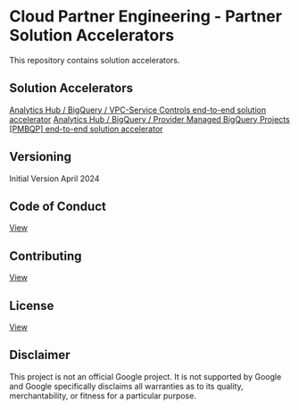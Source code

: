 # Cloud Partner Engineering - Partner Solution Accelerators

This repository contains solution accelerators.

## Solution Accelerators 

[Analytics Hub / BigQuery / VPC-Service Controls end-to-end solution accelerator](./analytics-hub/README.md)
[Analytics Hub / BigQuery / Provider Managed BigQuery Projects [PMBQP] end-to-end solution accelerator](./bq-ah-provider-projects/README.md)

## Versioning

Initial Version April 2024

## Code of Conduct

[View](./docs/code-of-conduct.md)

## Contributing

[View](./docs/contributing.md)

## License

[View](./LICENSE)

## Disclaimer

This project is not an official Google project. It is not supported by
Google and Google specifically disclaims all warranties as to its quality,
merchantability, or fitness for a particular purpose.

